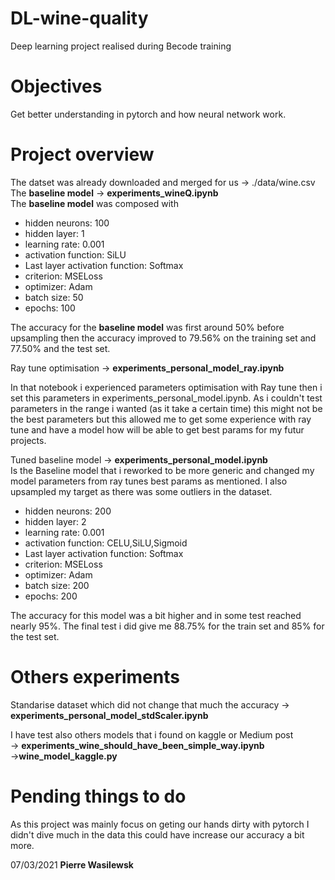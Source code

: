 # DL-wine-quality
Deep learning project realised during Becode training

# Objectives
Get better understanding in pytorch and how neural network work.

# Project overview

The datset was already downloaded and merged for us -> ./data/wine.csv  
The **baseline model** -> **experiments_wineQ.ipynb**  
The **baseline model** was composed with 
- hidden neurons: 100
- hidden layer: 1 
- learning rate: 0.001
- activation function: SiLU
- Last layer activation function: Softmax
- criterion: MSELoss
- optimizer: Adam
- batch size: 50
- epochs: 100

The accuracy for the **baseline model** was first around 50% before upsampling then the accuracy improved to 79.56% on the training set and 77.50% and the test set.

Ray tune optimisation -> **experiments_personal_model_ray.ipynb**

In that notebook i experienced parameters optimisation with Ray tune then i set this parameters in experiments_personal_model.ipynb.
As i couldn't test parameters in the range i wanted (as it take a certain time) this might not be the best parameters but this allowed me to get some experience with ray tune and have a model how will be able to get best params for my futur projects.    

Tuned baseline model -> **experiments_personal_model.ipynb**  
Is the Baseline model that i reworked to be more generic and changed my model parameters from ray tunes best params as mentioned. I also upsampled my target as there was some outliers in the dataset.

- hidden neurons: 200
- hidden layer: 2 
- learning rate: 0.001
- activation function: CELU,SiLU,Sigmoid
- Last layer activation function: Softmax
- criterion: MSELoss
- optimizer: Adam
- batch size: 200
- epochs: 200

The accuracy for this model was a bit higher and in some test reached nearly 95%. The final test i did give me 88.75% for the train set and 85% for the test set.

# Others experiments  
 Standarise dataset which did not change that much the accuracy -> **experiments_personal_model_stdScaler.ipynb**

I have test also others models that i found on kaggle or Medium post  
-> **experiments_wine_should_have_been_simple_way.ipynb**  
->**wine_model_kaggle.py**  

# Pending things to do
As this project was mainly focus on geting our hands dirty with pytorch I didn't dive much in the data this could have increase our accuracy a bit more. 

07/03/2021 **Pierre Wasilewsk**
